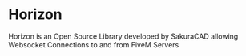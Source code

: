 # Horizon
Horizon is an Open Source Library developed by SakuraCAD allowing Websocket Connections to and from FiveM Servers
